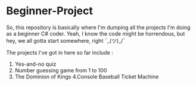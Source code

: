 # Beginner-Project
 So, this repository is basically where I'm dumping all the projects I'm doing as a beginner C# coder. Yeah, I know the code might be horrendous, but hey, we all gotta start somewhere, right ¯\_(ツ)_/¯ 

The projects I've got in here so far include :
1.  Yes-and-no quiz
2.  Number guessing game from 1 to 100
3. The Dominion of Kings
4.Console Baseball Ticket Machine

